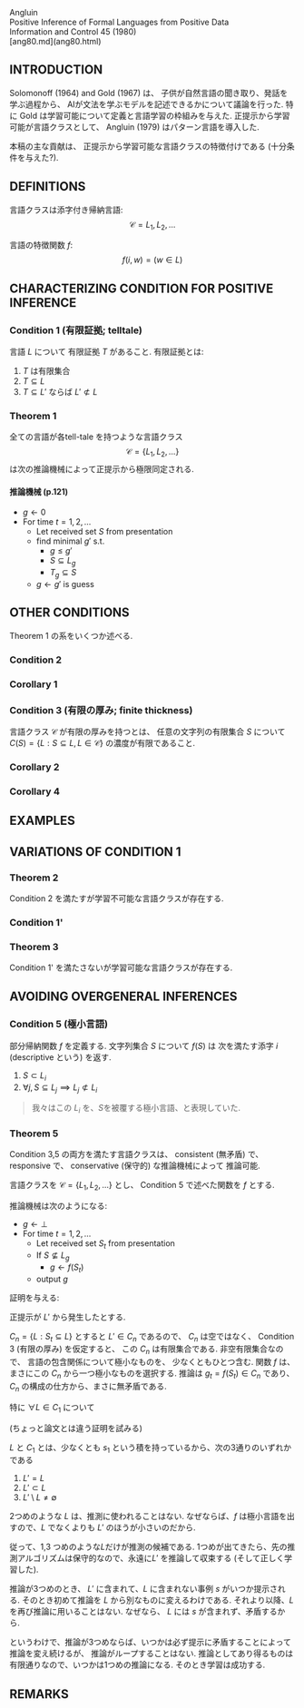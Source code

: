 <section>
<div class="author">Angluin</div>
<div class="title">Positive Inference of Formal Languages from Positive Data</div>
<div class="public">Information and Control 45 (1980)</div>
<div class="note">[ang80.md](ang80.html)</div></section>

## INTRODUCTION

Solomonoff (1964) and Gold (1967)
は、
子供が自然言語の聞き取り、発話を学ぶ過程から、
AIが文法を学ぶモデルを記述できるかについて議論を行った.
特に Gold は学習可能について定義と言語学習の枠組みを与えた.
正提示から学習可能が言語クラスとして、
Angluin (1979) はパターン言語を導入した.

本稿の主な貢献は、
正提示から学習可能な言語クラスの特徴付けである
(十分条件を与えた?).

## DEFINITIONS

言語クラスは添字付き帰納言語:
$$\mathcal{C} = L_1, L_2, \ldots$$

言語の特徴関数 $f$:
$$f(i, w) = (w \in L)$$

## CHARACTERIZING CONDITION FOR POSITIVE INFERENCE

### Condition 1 (有限証拠; telltale)

言語 $L$ について
有限証拠 $T$ があること.
有限証拠とは:

1. $T$ は有限集合
1. $T \subseteq L$
1. $T \subseteq L'$ ならば $L' \not\subset L$

### Theorem 1

全ての言語が各tell-tale を持つような言語クラス
$$\mathcal{C} = \{ L_1,L_2,\ldots \}$$
は次の推論機械によって正提示から極限同定される.

#### 推論機械 (p.121)

- $g \leftarrow 0$
- For time $t=1,2,\ldots$
    - Let received set $S$ from presentation
    - find minimal $g'$ s.t.
        - $g \leq g'$
        - $S \subseteq L_g$
        - $T_g \subseteq S$
    - $g \leftarrow g'$ is guess

## OTHER CONDITIONS

Theorem 1 の系をいくつか述べる.

### Condition 2

### Corollary 1

### Condition 3 (有限の厚み; finite thickness)

言語クラス $\mathcal{C}$ が有限の厚みを持つとは、
任意の文字列の有限集合 $S$ について
$C(S) = \{ L : S \subseteq L, L \in \mathcal{C} \}$
の濃度が有限であること.

### Corollary 2

### Corollary 4

## EXAMPLES

## VARIATIONS OF CONDITION 1

### Theorem 2

Condition 2 を満たすが学習不可能な言語クラスが存在する.

### Condition 1'

### Theorem 3

Condition 1' を満たさないが学習可能な言語クラスが存在する.

## AVOIDING OVERGENERAL INFERENCES

### Condition 5 (極小言語)

部分帰納関数 $f$ を定義する.
文字列集合 $S$ について
$f(S)$
は
次を満たす添字 $i$ (descriptive という) を返す.

1. $S \subset L_i$
1. $\forall j, S \subseteq L_j \implies L_j \not\subset L_i$

> 我々はこの $L_i$ を、$S$を被覆する極小言語、と表現していた.

### Theorem 5

Condition 3,5 の両方を満たす言語クラスは、
consistent (無矛盾) で、
responsive で、
conservative (保守的) な推論機械によって
推論可能.

言語クラスを
$\mathcal{C} = \{L_1,L_2,\ldots\}$
とし、
Condition 5 で述べた関数を $f$ とする.

推論機械は次のようになる:

- $g \leftarrow \bot$
- For time $t=1,2,\ldots$
    - Let received set $S_t$ from presentation
    - If $S \not\subseteq L_g$
        - $g \leftarrow f(S_t)$
    - output $g$

証明を与える:

正提示が $L'$ から発生したとする.

$C_n = \{L:S_t \subseteq L\}$ とすると
$L' \in C_n$ であるので、
$C_n$ は空ではなく、
Condition 3 (有限の厚み) を仮定すると、
この $C_n$ は有限集合である.
非空有限集合なので、
言語の包含関係について極小なものを、
少なくともひとつ含む.
関数 $f$ は、まさにこの $C_n$ から一つ極小なものを選択する.
推論は $g_t=f(S_t) \in C_n$ であり、$C_n$ の構成の仕方から、まさに無矛盾である.

特に $\forall L \in C_1$ について

(ちょっと論文とは違う証明を試みる)

$L$ と $C_1$ とは、少なくとも $s_1$ という積を持っているから、次の3通りのいずれかである

1. $L' = L$
1. $L' \subset L$
1. $L' \setminus L \ne \emptyset$

2つめのような $L$ は、推測に使われることはない.
なぜならば、$f$ は極小言語を出すので、$L$ でなくよりも $L'$ のほうが小さいのだから.

従って、1,3 つめのような$L$だけが推測の候補である.
1つめが出てきたら、先の推測アルゴリズムは保守的なので、永遠に$L'$ を推論して収束する (そして正しく学習した).

推論が3つめのとき、
$L'$ に含まれて、$L$ に含まれない事例 $s$ がいつか提示される.
そのとき初めて推論を $L$ から別なものに変えるわけである.
それより以降、$L$ を再び推論に用いることはない.
なぜなら、 $L$ には $s$ が含まれず、矛盾するから.

というわけで、推論が3つめならば、いつかは必ず提示に矛盾することによって推論を変え続けるが、
推論がループすることはない.
推論としてあり得るものは有限通りなので、いつかは1つめの推論になる.
そのとき学習は成功する.

## REMARKS

